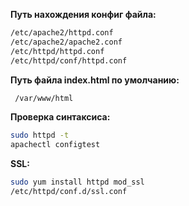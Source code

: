 **Путь нахождения конфиг файла:**<br>
```bash
/etc/apache2/httpd.conf
/etc/apache2/apache2.conf
/etc/httpd/httpd.conf
/etc/httpd/conf/httpd.conf
```
**Путь файла index.html по умолчанию:**<br>
```bash
 /var/www/html
```
**Проверка синтаксиса:**<br>
```bash
sudo httpd -t
apachectl configtest 
```
**SSL:**<br>
```bash
sudo yum install httpd mod_ssl 
/etc/httpd/conf.d/ssl.conf 
```
